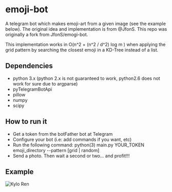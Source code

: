 # emoji-bot

A telegram bot which makes emoji-art from a given image (see the example below). The original idea and implementation is from @JfonS. This repo was originally a fork from JfonS/emogi-bot.

This implementation works in O(n^2 + (n^2 / d^2) log m ) when applying the grid pattern by searching the closest emoji in a KD-Tree instead of a list.

## Dependencies
- python 3.x (python 2.x is not guaranteed to work, python2.6 does not work for
  sure due to argparse)
- pyTelegramBotApi
- pillow
- numpy
- scipy

## How to run it
- Get a token from the botFather bot at Telegram
- Configure your bot (i.e: add commands if you want, etc)
- Run the following command: python(3) main.py YOUR_TOKEN emoji_directory --pattern [grid | random]
- Send a photo. Then wait a second or two... and profit!!!


## Example
![Kylo Ren](https://github.com/srgrr/emoji-bot/blob/master/resources/kylo.jpeg "meow!")
